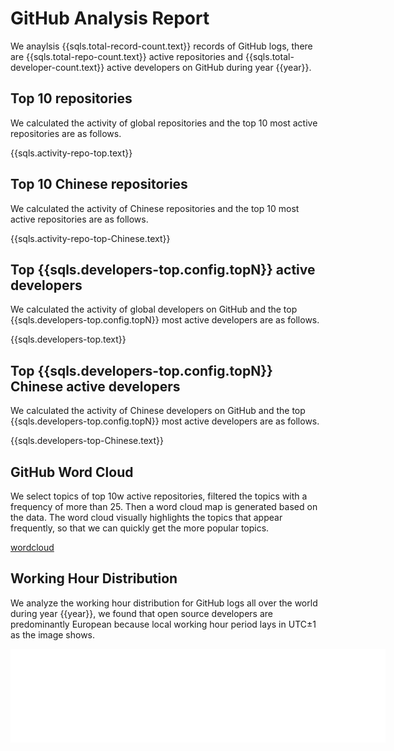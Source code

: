 # GitHub Analysis Report

We anaylsis {{sqls.total-record-count.text}} records of GitHub logs, there are {{sqls.total-repo-count.text}} active repositories and {{sqls.total-developer-count.text}} active developers on GitHub during year {{year}}.

## Top 10 repositories

We calculated the activity of global repositories and the top 10 most active repositories are as follows.

{{sqls.activity-repo-top.text}}

## Top 10 Chinese repositories

We calculated the activity of Chinese repositories and the top 10 most active repositories are as follows.

{{sqls.activity-repo-top-Chinese.text}}

## Top {{sqls.developers-top.config.topN}} active developers

We calculated the activity of global developers on GitHub and the top {{sqls.developers-top.config.topN}} most active developers are as follows.

{{sqls.developers-top.text}}

## Top {{sqls.developers-top.config.topN}} Chinese active developers

We calculated the activity of Chinese developers on GitHub and the top {{sqls.developers-top.config.topN}} most active developers are as follows.

{{sqls.developers-top-Chinese.text}}

## GitHub Word Cloud

We select topics of top 10w active repositories, filtered the topics with a frequency of more than 25. Then a word cloud map is generated based on the data. The word cloud visually highlights the topics that appear frequently, so that we can quickly get the more popular topics.

[wordcloud](/word-cloud.html ':include')

## Working Hour Distribution

We analyze the working hour distribution for GitHub logs all over the world during year {{year}}, we found that open source developers are predominantly European because local working hour period lays in UTC±1 as the image shows.

<embed src="{{sqls.working-hour-distribution.text}}&lang=en" style="width:600" />

